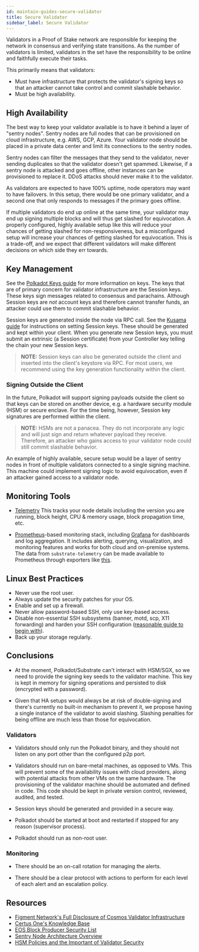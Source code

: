 ```yaml
---
id: maintain-guides-secure-validator
title: Secure Validator
sidebar_label: Secure Validator
---
```


Validators in a Proof of Stake network are responsible for keeping the network in consensus and
verifying state transitions. As the number of validators is limited, validators in the set have the
responsibility to be online and faithfully execute their tasks.

This primarily means that validators:

- Must have infrastructure that protects the validator's signing keys so that an attacker cannot
  take control and commit slashable behavior.
- Must be high availability.

## High Availability

The best way to keep your validator available is to have it behind a layer of "sentry nodes". Sentry
nodes are full nodes that can be provisioned on cloud infrastructure, e.g. AWS, GCP, Azure. Your
validator node should be placed in a private data center and limit its connections to the sentry
nodes.

Sentry nodes can filter the messages that they send to the validator, never sending duplicates so
that the validator doesn't get spammed. Likewise, if a sentry node is attacked and goes offline,
other instances can be provisioned to replace it. DDoS attacks should never make it to the
validator.

As validators are expected to have 100% uptime, node operators may want to have failovers. In this
setup, there would be one primary validator, and a second one that only responds to messages if the
primary goes offline.

If multiple validators do end up online at the same time, your validator may end up signing multiple
blocks and will thus get slashed for equivocation. A properly configured, highly available setup
like this will reduce your chances of getting slashed for non-responsiveness, but a misconfigured
setup will increase your chances of getting slashed for equivocation. This is a trade-off, and we
expect that different validators will make different decisions on which side they err towards.

## Key Management

See the [Polkadot Keys guide](https://wiki.polkadot.network/en/latest/polkadot/learn/keys/) for more
information on keys. The keys that are of primary concern for validator infrastructure are the
Session keys. These keys sign messages related to consensus and parachains. Although Session keys
are _not_ account keys and therefore cannot transfer funds, an attacker could use them to commit
slashable behavior.

Session keys are generated inside the node via RPC call. See the
[Kusama guide](https://wiki.polkadot.network/docs/en/maintain-guides-how-to-validate-kusama#set-session-keys)
for instructions on setting Session keys. These should be generated and kept within your client.
When you generate new Session keys, you must submit an extrinsic (a Session certificate) from your
Controller key telling the chain your new Session keys.

> **NOTE:** Session keys can also be generated outside the client and inserted into the client's
> keystore via RPC. For most users, we recommend using the key generation functionality within the
> client.

### Signing Outside the Client

In the future, Polkadot will support signing payloads outside the client so that keys can be stored
on another device, e.g. a hardware security module (HSM) or secure enclave. For the time being,
however, Session key signatures are performed within the client.

> **NOTE:** HSMs are not a panacea. They do not incorporate any logic and will just sign and return
> whatever payload they receive. Therefore, an attacker who gains access to your validator node
> could still commit slashable behavior.

An example of highly available, secure setup would be a layer of sentry nodes in front of multiple
validators connected to a single signing machine. This machine could implement signing logic to
avoid equivocation, even if an attacker gained access to a validator node.

## Monitoring Tools

- [Telemetry](https://github.com/paritytech/substrate-telemetry) This tracks your node details
  including the version you are running, block height, CPU & memory usage, block propagation time,
  etc.

- [Prometheus](https://prometheus.io/)-based monitoring stack, including
  [Grafana](https://grafana.com) for dashboards and log aggregation. It includes alerting, querying,
  visualization, and monitoring features and works for both cloud and on-premise systems. The data
  from `substrate-telemetry` can be made available to Prometheus through exporters like
  [this](https://github.com/w3f/substrate-telemetry-exporter).

## Linux Best Practices

- Never use the root user.
- Always update the security patches for your OS.
- Enable and set up a firewall.
- Never allow password-based SSH, only use key-based access.
- Disable non-essential SSH subsystems (banner, motd, scp, X11 forwarding) and harden your SSH
  configuration
  ([reasonable guide to begin with](https://stribika.github.io/2015/01/04/secure-secure-shell.html)).
- Back up your storage regularly.

## Conclusions

- At the moment, Polkadot/Substrate can't interact with HSM/SGX, so we need to provide the signing
  key seeds to the validator machine. This key is kept in memory for signing operations and
  persisted to disk (encrypted with a password).

- Given that HA setups would always be at risk of double-signing and there's currently no built-in
  mechanism to prevent it, we propose having a single instance of the validator to avoid slashing.
  Slashing penalties for being offline are much less than those for equivocation.

### Validators

- Validators should only run the Polkadot binary, and they should not listen on any port other than
  the configured p2p port.

- Validators should run on bare-metal machines, as opposed to VMs. This will prevent some of the
  availability issues with cloud providers, along with potential attacks from other VMs on the same
  hardware. The provisioning of the validator machine should be automated and defined in code. This
  code should be kept in private version control, reviewed, audited, and tested.

- Session keys should be generated and provided in a secure way.

- Polkadot should be started at boot and restarted if stopped for any reason (supervisor process).

- Polkadot should run as non-root user.

### Monitoring

- There should be an on-call rotation for managing the alerts.

- There should be a clear protocol with actions to perform for each level of each alert and an
  escalation policy.

## Resources

- [Figment Network's Full Disclosure of Cosmos Validator Infrastructure](https://medium.com/figment-networks/full-disclosure-figments-cosmos-validator-infrastructure-3bc707283967)
- [Certus One's Knowledge Base](https://kb.certus.one/)
- [EOS Block Producer Security List](https://github.com/slowmist/eos-bp-nodes-security-checklist)
- [Sentry Node Architecture Overview](https://forum.cosmos.network/t/sentry-node-architecture-overview/454)
- [HSM Policies and the Important of Validator Security](https://medium.com/loom-network/hsm-policies-and-the-importance-of-validator-security-ec8a4cc1b6f)
